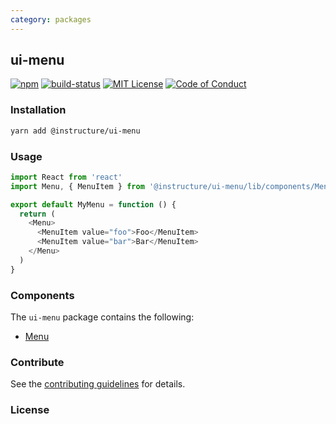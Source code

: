 ```yaml
---
category: packages
---
```


## ui-menu

[![npm][npm]][npm-url]
[![build-status][build-status]][build-status-url]
[![MIT License][license-badge]][LICENSE]
[![Code of Conduct][coc-badge]][coc]


### Installation

```sh
yarn add @instructure/ui-menu
```

### Usage

```js
import React from 'react'
import Menu, { MenuItem } from '@instructure/ui-menu/lib/components/Menu'

export default MyMenu = function () {
  return (
    <Menu>
      <MenuItem value="foo">Foo</MenuItem>
      <MenuItem value="bar">Bar</MenuItem>
    </Menu>
  )
}
```

### Components
The `ui-menu` package contains the following:
- [Menu](#Menu)

### Contribute

See the [contributing guidelines](#contributing) for details.

### License

[npm]: https://img.shields.io/npm/v/@instructure/ui-menu.svg
[npm-url]: https://npmjs.com/package/@instructure/ui-menu

[build-status]: https://travis-ci.org/instructure/instructure-ui.svg?branch=master
[build-status-url]: https://travis-ci.org/instructure/instructure-ui "Travis CI"

[license-badge]: https://img.shields.io/npm/l/instructure-ui.svg?style=flat-square
[license]: https://github.com/instructure/instructure-ui/blob/master/LICENSE

[coc-badge]: https://img.shields.io/badge/code%20of-conduct-ff69b4.svg?style=flat-square
[coc]: https://github.com/instructure/instructure-ui/blob/master/CODE_OF_CONDUCT.md
